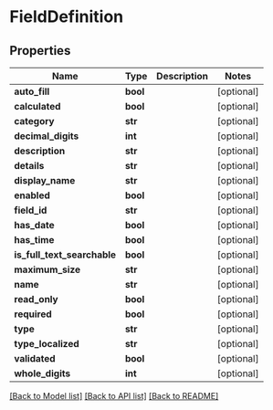 # FieldDefinition

## Properties
Name | Type | Description | Notes
------------ | ------------- | ------------- | -------------
**auto_fill** | **bool** |  | [optional] 
**calculated** | **bool** |  | [optional] 
**category** | **str** |  | [optional] 
**decimal_digits** | **int** |  | [optional] 
**description** | **str** |  | [optional] 
**details** | **str** |  | [optional] 
**display_name** | **str** |  | [optional] 
**enabled** | **bool** |  | [optional] 
**field_id** | **str** |  | [optional] 
**has_date** | **bool** |  | [optional] 
**has_time** | **bool** |  | [optional] 
**is_full_text_searchable** | **bool** |  | [optional] 
**maximum_size** | **str** |  | [optional] 
**name** | **str** |  | [optional] 
**read_only** | **bool** |  | [optional] 
**required** | **bool** |  | [optional] 
**type** | **str** |  | [optional] 
**type_localized** | **str** |  | [optional] 
**validated** | **bool** |  | [optional] 
**whole_digits** | **int** |  | [optional] 

[[Back to Model list]](../README.md#documentation-for-models) [[Back to API list]](../README.md#documentation-for-api-endpoints) [[Back to README]](../README.md)



